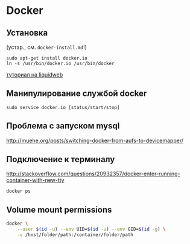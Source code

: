 # Docker

## Установка

(устар., см. `docker-install.md`!)

	sudo apt-get install docker.io
	ln -s /usr/bin/docker.io /usr/bin/docker

[туториал на liquidweb](http://www.liquidweb.com/kb/how-to-install-docker-on-ubuntu-14-04-lts/)

## Манипулирование службой docker

```
sudo service docker.io [status/start/stop]
```

## Проблема с запуском mysql

http://muehe.org/posts/switching-docker-from-aufs-to-devicemapper/


## Подключение к терминалу

http://stackoverflow.com/questions/20932357/docker-enter-running-container-with-new-tty

```
docker ps
```

## Volume mount permissions

```bash
docker \
    --user $(id -u) --env UID=$(id -u) --env GID=$(id -g) \
    -v /host/folder/path:/container/folder/path
```